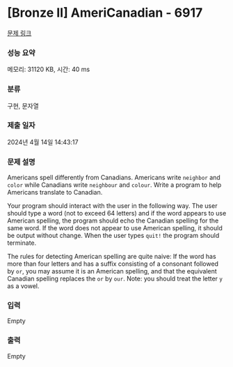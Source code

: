 # [Bronze II] AmeriCanadian - 6917 

[문제 링크](https://www.acmicpc.net/problem/6917) 

### 성능 요약

메모리: 31120 KB, 시간: 40 ms

### 분류

구현, 문자열

### 제출 일자

2024년 4월 14일 14:43:17

### 문제 설명

<p>Americans spell differently from Canadians. Americans write <code>neighbor</code> and <code>color</code> while Canadians write <code>neighbour</code> and <code>colour</code>. Write a program to help Americans translate to Canadian.</p>

<p>Your program should interact with the user in the following way. The user should type a word (not to exceed 64 letters) and if the word appears to use American spelling, the program should echo the Canadian spelling for the same word. If the word does not appear to use American spelling, it should be output without change. When the user types <code>quit!</code> the program should terminate.</p>

<p>The rules for detecting American spelling are quite naive: If the word has more than four letters and has a suffix consisting of a consonant followed by <code>or</code>, you may assume it is an American spelling, and that the equivalent Canadian spelling replaces the <code>or</code> by <code>our</code>. Note: you should treat the letter <code>y</code> as a vowel.</p>

### 입력 

 Empty

### 출력 

 Empty

